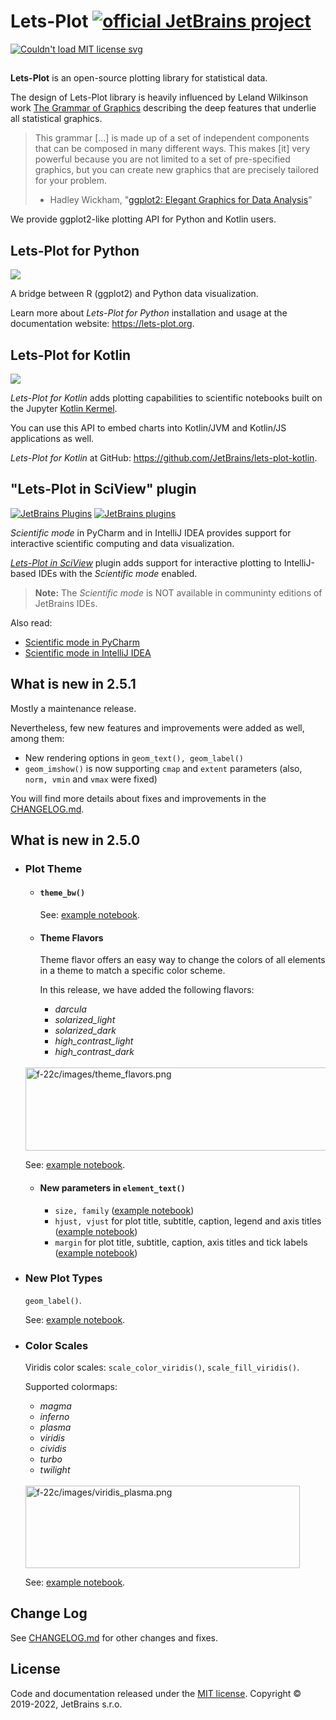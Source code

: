 # Lets-Plot  [![official JetBrains project](http://jb.gg/badges/official-flat-square.svg)](https://confluence.jetbrains.com/display/ALL/JetBrains+on+GitHub)

<a href="https://raw.githubusercontent.com/JetBrains/lets-plot/master/LICENSE">
  <img src="https://img.shields.io/badge/License-MIT-yellow.svg" alt="Couldn't load MIT license svg"/>
</a>

##

**Lets-Plot** is an open-source plotting library for statistical data. 

The design of Lets-Plot library is heavily influenced by Leland Wilkinson work [The Grammar of Graphics](https://www.goodreads.com/book/show/2549408.The_Grammar_of_Graphics) describing the deep features that underlie all statistical graphics.

> This grammar [...] is made up of a set of independent components that can be composed in many different ways. This makes [it] very powerful because you are not limited to a set of pre-specified graphics, but you can create new graphics that are precisely tailored for your problem.
> - Hadley Wickham, "[ggplot2: Elegant Graphics for Data Analysis](https://ggplot2-book.org/index.html)"

We provide ggplot2-like plotting API for Python and Kotlin users. 


## Lets-Plot for Python

<a href="https://pypi.org/project/lets-plot/">
  <img src="https://badge.fury.io/py/lets-plot.svg"/>
</a>

A bridge between R (ggplot2) and Python data visualization.

Learn more about *Lets-Plot for Python* installation and usage at the documentation website: https://lets-plot.org.          


## Lets-Plot for Kotlin

<a href="https://github.com/JetBrains/lets-plot-kotlin/releases/latest">
  <img src="https://img.shields.io/github/v/release/JetBrains/lets-plot-kotlin"/>
</a>

*Lets-Plot for Kotlin* adds plotting capabilities to scientific notebooks built on the Jupyter [Kotlin Kermel](https://github.com/Kotlin/kotlin-jupyter).

You can use this API to embed charts into Kotlin/JVM and Kotlin/JS applications as well.

*Lets-Plot for Kotlin* at GitHub: https://github.com/JetBrains/lets-plot-kotlin.

## "Lets-Plot in SciView" plugin

[![JetBrains Plugins](https://img.shields.io/jetbrains/plugin/v/14379-lets-plot-in-sciview.svg)](http://plugins.jetbrains.com/plugin/14379-lets-plot-in-sciview)
[![JetBrains plugins](https://img.shields.io/jetbrains/plugin/d/14379-lets-plot-in-sciview.svg)](http://plugins.jetbrains.com/plugin/14379-lets-plot-in-sciview)

*Scientific mode* in PyCharm and in IntelliJ IDEA provides support for interactive scientific computing and data visualization.

[*Lets-Plot in SciView*](https://plugins.jetbrains.com/plugin/14379-lets-plot-in-sciview) plugin adds 
support for interactive plotting to IntelliJ-based IDEs with the *Scientific mode* enabled.
 
>
> **Note:** The *Scientific mode* is NOT available in communinty editions of JetBrains IDEs. 
>

Also read:

- [Scientific mode in PyCharm](https://www.jetbrains.com/help/pycharm/matplotlib-support.html)
- [Scientific mode in IntelliJ IDEA](https://www.jetbrains.com/help/idea/matplotlib-support.html)

## What is new in 2.5.1

Mostly a maintenance release.

Nevertheless, few new features and improvements were added as well, among them:
  - New rendering options in `geom_text(), geom_label()`
  - `geom_imshow()` is now supporting `cmap` and `extent` parameters (also, `norm, vmin` and `vmax` were fixed)

You will find more details about fixes and improvements in the [CHANGELOG.md](https://github.com/JetBrains/lets-plot/blob/master/CHANGELOG.md).

## What is new in 2.5.0

- ### Plot Theme

  - #### `theme_bw()`

    See: [example notebook](https://nbviewer.jupyter.org/github/JetBrains/lets-plot/blob/master/docs/f-22c/theme_bw.ipynb).
                         
  - #### Theme Flavors
    
    Theme flavor offers an easy way to change the colors of all elements in a theme to match a specific color scheme.

    In this release, we have added the following flavors: 
    - _darcula_
    - _solarized_light_
    - _solarized_dark_
    - _high_contrast_light_
    - _high_contrast_dark_
               
  <br>
  <img src="https://raw.githubusercontent.com/JetBrains/lets-plot/master/docs/f-22c/images/theme_flavors.png" alt="f-22c/images/theme_flavors.png" width="1000" height="133">

  See: [example notebook](https://nbviewer.jupyter.org/github/JetBrains/lets-plot/blob/master/docs/f-22c/theme_flavors.ipynb).

  - #### New parameters in `element_text()`
    - `size, family`
      ([example notebook](https://nbviewer.jupyter.org/github/JetBrains/lets-plot/blob/master/docs/f-22c/font_size_and_family.ipynb))
    - `hjust, vjust` for plot title, subtitle, caption, legend and axis titles
      ([example notebook](https://nbviewer.jupyter.org/github/JetBrains/lets-plot/blob/master/docs/f-22c/hjust_vjust.ipynb))
    - `margin` for plot title, subtitle, caption, axis titles and tick labels
      ([example notebook](https://nbviewer.jupyter.org/github/JetBrains/lets-plot/blob/master/docs/f-22c/text_margins.ipynb))

- ### New Plot Types

    `geom_label()`.

    See: [example notebook](https://nbviewer.jupyter.org/github/JetBrains/lets-plot/blob/master/docs/f-22c/geom_label.ipynb).

- ### Color Scales

    Viridis color scales: `scale_color_viridis()`, `scale_fill_viridis()`.

    Supported colormaps:
    - _magma_
    - _inferno_
    - _plasma_
    - _viridis_
    - _cividis_
    - _turbo_
    - _twilight_    

  <br>
  <img src="https://raw.githubusercontent.com/JetBrains/lets-plot/master/docs/f-22c/images/viridis_plasma.png" alt="f-22c/images/viridis_plasma.png" width="439" height="132">

  See: [example notebook](https://nbviewer.jupyter.org/github/JetBrains/lets-plot/blob/master/docs/f-22c/colors_viridis.ipynb).


## Change Log

See [CHANGELOG.md](https://github.com/JetBrains/lets-plot/blob/master/CHANGELOG.md) for other changes and fixes.


## License

Code and documentation released under the [MIT license](https://github.com/JetBrains/lets-plot/blob/master/LICENSE).
Copyright © 2019-2022, JetBrains s.r.o.
